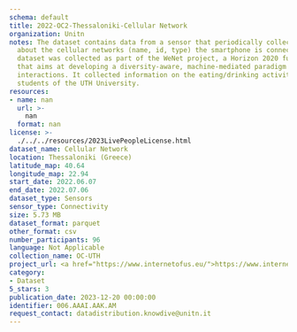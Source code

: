 ```yaml
---
schema: default
title: 2022-OC2-Thessaloniki-Cellular Network
organization: Unitn
notes: The dataset contains data from a sensor that periodically collects information
  about the cellular networks (name, id, type) the smartphone is connected to. The
  dataset was collected as part of the WeNet project, a Horizon 2020 funded project
  that aims at developing a diversity-aware, machine-mediated paradigm for social
  interactions. It collected information on the eating/drinking activities of the
  students of the UTH University.
resources:
- name: nan
  url: >-
    nan
  format: nan
license: >-
  ./../../resources/2023LivePeopleLicense.html
dataset_name: Cellular Network
location: Thessaloniki (Greece)
latitude_map: 40.64
longitude_map: 22.94
start_date: 2022.06.07
end_date: 2022.07.06
dataset_type: Sensors
sensor_type: Connectivity
size: 5.73 MB
dataset_format: parquet
other_format: csv
number_participants: 96
language: Not Applicable
collection_name: OC-UTH
project_url: <a href="https://www.internetofus.eu/">https://www.internetofus.eu/</a>
category:
- Dataset
5_stars: 3
publication_date: 2023-12-20 00:00:00
identifier: 006.AAAI.AAK.AM
request_contact: datadistribution.knowdive@unitn.it
---
```


